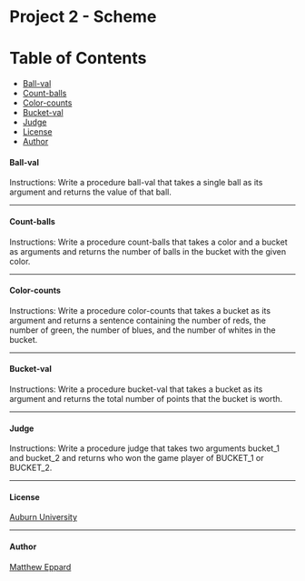 # Project 2 - Scheme

# Table of Contents
* [Ball-val](#ball-val)
* [Count-balls](#count-balls)
* [Color-counts](#color-counts)
* [Bucket-val](#bucket-val)
* [Judge](#judge)
* [License](#license)
* [Author](#author)

#### Ball-val

  Instructions: Write a procedure ball-val that takes a single ball as its argument and returns the value of that ball.
  ___
  
#### Count-balls
  
  Instructions: Write a procedure count-balls that takes a color and a bucket as arguments and returns the number of balls 
  in the bucket with the given color.
  ___
  
#### Color-counts

  Instructions: Write a procedure color-counts that takes a bucket as its argument and returns a sentence containing the number of reds, 
  the number of green, the number of blues, and the number of whites in the bucket.
  ___
  
####   Bucket-val

  Instructions: Write a procedure bucket-val that takes a bucket as its argument and returns the total number of points that the bucket 
  is worth.
  ___
  
#### Judge

  Instructions: Write a procedure judge that takes two arguments bucket_1 and bucket_2 and returns who won the game player of 
  BUCKET_1 or BUCKET_2.
  ___
  
#### License

  [Auburn University](/LICENSE)
  ___
  
#### Author

  [Matthew Eppard](/LICENSE)
